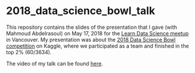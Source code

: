 # 2018_data_science_bowl_talk

This repository contains the slides of the presentation that I gave (with Mahmoud Abdelrasoul) on May 17, 2018 for the <a href="https://www.meetup.com/LearnDataScience/">Learn Data Science meetup</a> in Vancouver. My presentation was about the <a href="https://www.kaggle.com/c/data-science-bowl-2018">2018 Data Science Bowl competition</a> on Kaggle, where we participated as a team and finished in the top 2% (60/3634).

The video of my talk can be found <a href="https://www.youtube.com/watch?v=SZJoPsSOp84">here</a>.
